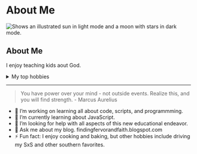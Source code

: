 # About Me
<picture>
  <source media="(prefers-color-scheme: dark)" srcset="https://github.com/BucknerFL/BucknerFL/blob/main/stirling%20castle.jpeg?raw=true">
  <source media="(prefers-color-scheme: light)" srcset="https://user-images.githubusercontent.com/25423296/163456779-a8556205-d0a5-45e2-ac17-42d089e3c3f8.png">
  <img alt="Shows an illustrated sun in light mode and a moon with stars in dark mode." src="https://user-images.githubusercontent.com/25423296/163456779-a8556205-d0a5-45e2-ac17-42d089e3c3f8.png">
</picture>

## About Me

<!-- add more table itmes -->

I enjoy teaching kids aout God.

<details>
<summary>My top hobbies</summary>

| Rank | Hobbies       |
|-----:|---------------|
|     1| Baking        |
|     2| Teaching      |
|     3| Reading       |

</details>

---

> You have power over your mind - not outside events. Realize this, and you will find strength. - Marcus Aurelius



- 🔭 I’m working on learning all about code, scripts, and programmming.
- 🌱 I’m currently learning about JavaScript.
- 🤔 I’m looking for help with all aspects of this new educational endeavor.
- 💬 Ask me about my blog. findingfervorandfaith.blogspot.com
- ⚡ Fun fact: I enjoy cooking and baking, but other hobbies include driving my SxS and other southern favorites.

